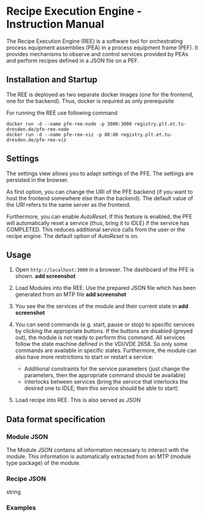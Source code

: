 Recipe Execution Engine - Instruction Manual
============================================

The Recipe Execution Engine (REE) is a software tool for orchestrating process equipment assemblies (PEA)
in a process equipment frame (PEF). It provides mechanisms to observe and control services provided by PEAs and perform recipes defined in a JSON file on a PEF.

## Installation and Startup

The REE is deployed as two separate docker images (one for the frontend, one for the backend). Thus, docker is required as only prerequisite

For running the REE use following command
```
docker run -d --name pfe-ree-node -p 3000:3000 registry.plt.et.tu-dresden.de/pfe-ree-node
docker run -d --name pfe-ree-viz -p 80:80 registry.plt.et.tu-dresden.de/pfe-ree-viz
```


## Settings

The settings view allows you to adapt settings of the PFE. The settings are persisted in the browser.

As first option, you can change the URI of the PFE backend (if you want to host the frontend somewhere else than the backend). The default value of the *URI* refers to the same server as the frontend.

Furthermore, you can enable *AutoReset*. If this feature is enabled, the PFE will automatically reset a service (thus, bring it to IDLE) if the service has COMPLETED. This reduces additional service calls from the user or the recipe engine. The default option of *AutoReset* is on.    

## Usage

1. Open `http://localhost:3000` in a browser. The dashboard of the PFE is shown.
__add screenshot__

2. Load Modules into the REE. Use the prepared JSON file which has been generated from an MTP file
**add screenshot**

3. You see the the services of the module and their current state in 
**add screenshot**

4. You can send commands (e.g. start, pause or stop) to specific services by clicking the appropriate buttons. If the buttons are disabled (greyed out), the module is not ready to perform this command. All services follow the state machine defined in the VDI/VDE 2658. So only some commands are available in specific states. Furthermore, the module can also have more restrictions to start or restart a service:
   
   - Additional constraints for the service parameters (just change the parameters, then the appropriate command should be available)
   - interlocks between services (bring the service that interlocks the desired one to IDLE; then this service should be able to start)
 
5. Load recipe into REE. This is also served as JSON




## Data format specification
### Module JSON
The Module JSON contains all information necessary to interact with the module. This information is automatically extracted from an MTP (module type package) of the module.

### Recipe JSON

string


### Examples
